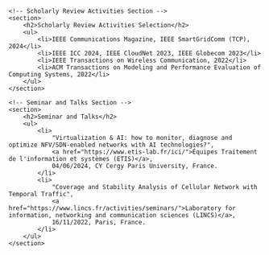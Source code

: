 <!DOCTYPE html>
<html lang="en">
<head>
    <meta charset="UTF-8">
    <meta name="viewport" content="width=device-width, initial-scale=1.0">
    <title>Scholarly Review Activities and Seminar Talks</title>
    <style>
        body {
            font-family: Arial, sans-serif;
            margin: 20px;
        }
        h2 {
            font-size: 1.8rem;
            color: #333;
            margin-bottom: 10px;
        }
        ul {
            margin-bottom: 20px;
            list-style-type: disc;
        }
        li {
            margin-bottom: 8px;
        }
        a {
            color: blue;
            text-decoration: none;
        }
        a:hover {
            text-decoration: underline;
        }
    </style>
</head>
<body>

    <!-- Scholarly Review Activities Section -->
    <section>
        <h2>Scholarly Review Activities Selection</h2>
        <ul>
            <li>IEEE Communications Magazine, IEEE SmartGridComm (TCP), 2024</li>
            <li>IEEE ICC 2024, IEEE CloudNet 2023, IEEE Globecom 2023</li>
            <li>IEEE Transactions on Wireless Communication, 2022</li>
            <li>ACM Transactions on Modeling and Performance Evaluation of Computing Systems, 2022</li>
        </ul>
    </section>

    <!-- Seminar and Talks Section -->
    <section>
        <h2>Seminar and Talks</h2>
        <ul>
            <li>
                "Virtualization & AI: how to monitor, diagnose and optimize NFV/SDN-enabled networks with AI technologies?", 
                <a href="https://www.etis-lab.fr/ici/">Équipes Traitement de l'information et systèmes (ETIS)</a>, 
                04/06/2024, CY Cergy Paris University, France.
            </li>
            <li>
                "Coverage and Stability Analysis of Cellular Network with Temporal Traffic", 
                <a href="https://www.lincs.fr/activities/seminars/">Laboratory for information, networking and communication sciences (LINCS)</a>, 
                16/11/2022, Paris, France.
            </li>
        </ul>
    </section>

</body>
</html>


